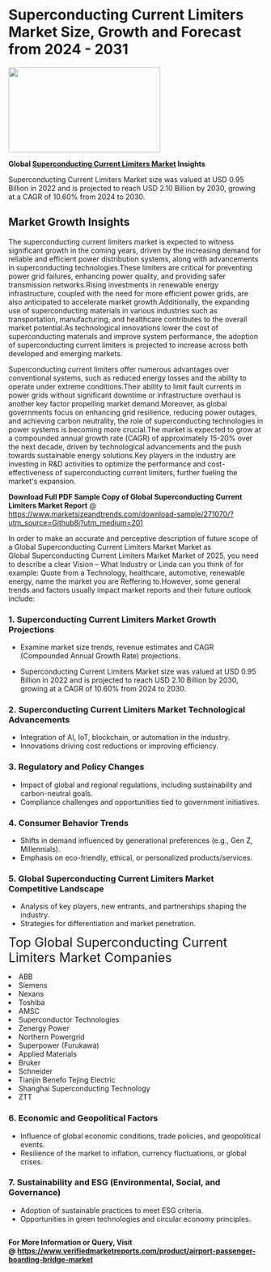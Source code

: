 <H1>Superconducting Current Limiters Market Size, Growth and Forecast from 2024 - 2031</H1><img class="aligncenter size-medium wp-image-584254" src="https://thirdeyenews.in/wp-content/uploads/2024/09/Global-Market-Research-300x168.jpeg" alt="" width="300" height="168" /><p><strong>Global&nbsp;<a href="https://www.marketsizeandtrends.com/download-sample/271070/?utm_source=Github8j?utm_medium=201">Superconducting Current Limiters Market</a> Insights</strong></p><p>Superconducting Current Limiters Market size was valued at USD 0.95 Billion in 2022 and is projected to reach USD 2.10 Billion by 2030, growing at a CAGR of 10.60% from 2024 to 2030.</p><p><h2>Market Growth Insights</h2> <p>The superconducting current limiters market is expected to witness significant growth in the coming years, driven by the increasing demand for reliable and efficient power distribution systems, along with advancements in superconducting technologies.These limiters are critical for preventing power grid failures, enhancing power quality, and providing safer transmission networks.Rising investments in renewable energy infrastructure, coupled with the need for more efficient power grids, are also anticipated to accelerate market growth.Additionally, the expanding use of superconducting materials in various industries such as transportation, manufacturing, and healthcare contributes to the overall market potential.As technological innovations lower the cost of superconducting materials and improve system performance, the adoption of superconducting current limiters is projected to increase across both developed and emerging markets.</p> <p>Superconducting current limiters offer numerous advantages over conventional systems, such as reduced energy losses and the ability to operate under extreme conditions.Their ability to limit fault currents in power grids without significant downtime or infrastructure overhaul is another key factor propelling market demand.Moreover, as global governments focus on enhancing grid resilience, reducing power outages, and achieving carbon neutrality, the role of superconducting technologies in power systems is becoming more crucial.The market is expected to grow at a compounded annual growth rate (CAGR) of approximately 15-20% over the next decade, driven by technological advancements and the push towards sustainable energy solutions.Key players in the industry are investing in R&D activities to optimize the performance and cost-effectiveness of superconducting current limiters, further fueling the market's expansion.</p> <p><span class=""><strong>Download Full PDF Sample Copy of Global Superconducting Current Limiters Market Report</strong> @ <a href="https://www.marketsizeandtrends.com/download-sample/271070/?utm_source=Github8j?utm_medium=201" target="_blank">https://www.marketsizeandtrends.com/download-sample/271070/?utm_source=Github8j?utm_medium=201</a></span></p><p>In order to make an accurate and perceptive description of future scope of a Global&nbsp;Superconducting Current Limiters Market Market as Global&nbsp;Superconducting Current Limiters Market Market of 2025, you need to describe a clear Vision &ndash; What Industry or Linda can you think of for example: Quote from a Technology, healthcare, automotive, renewable energy, name the market you are Reffering to.However, some general trends and factors usually impact market reports and their future outlook include:</p><h3>1.&nbsp;<strong>Superconducting Current Limiters Market Growth Projections</strong></h3><ul><li>Examine market size trends, revenue estimates and CAGR (Compounded Annual Growth Rate) projections.</li><li><p>Superconducting Current Limiters Market size was valued at USD 0.95 Billion in 2022 and is projected to reach USD 2.10 Billion by 2030, growing at a CAGR of 10.60% from 2024 to 2030.</p></li></ul><h3>2.&nbsp;<strong>Superconducting Current Limiters Market Technological Advancements</strong></h3><ul><li>Integration of AI, IoT, blockchain, or automation in the industry.</li><li>Innovations driving cost reductions or improving efficiency.</li></ul><h3>3.&nbsp;<strong>Regulatory and Policy Changes</strong></h3><ul><li>Impact of global and regional regulations, including sustainability and carbon-neutral goals.</li><li>Compliance challenges and opportunities tied to government initiatives.</li></ul><h3>4.&nbsp;<strong>Consumer Behavior Trends</strong></h3><ul><li>Shifts in demand influenced by generational preferences (e.g., Gen Z, Millennials).</li><li>Emphasis on eco-friendly, ethical, or personalized products/services.</li></ul><h3>5.&nbsp;<strong>Global Superconducting Current Limiters Market Competitive Landscape</strong></h3><ul><li>Analysis of key players, new entrants, and partnerships shaping the industry.</li><li>Strategies for differentiation and market penetration.</li></ul><p data-pm-slice="1 1 []"><span style="color: inherit; font-family: inherit; font-size: 25px;">Top Global Superconducting Current Limiters Market Companies</span></p><div class="" data-test-id=""><p><li>ABB</li><li> Siemens</li><li> Nexans</li><li> Toshiba</li><li> AMSC</li><li> Superconductor Technologies</li><li> Zenergy Power</li><li> Northern Powergrid</li><li> Superpower (Furukawa)</li><li> Applied Materials</li><li> Bruker</li><li> Schneider</li><li> Tianjin Benefo Tejing Electric</li><li> Shanghai Superconducting Technology</li><li> ZTT</li></p></div><h3>6.&nbsp;<strong>Economic and Geopolitical Factors</strong></h3><ul><li>Influence of global economic conditions, trade policies, and geopolitical events.</li><li>Resilience of the market to inflation, currency fluctuations, or global crises.</li></ul><h3>7.&nbsp;<strong>Sustainability and ESG (Environmental, Social, and Governance)</strong></h3><ul><li>Adoption of sustainable practices to meet ESG criteria.</li><li>Opportunities in green technologies and circular economy principles.</li></ul><h2><strong style="font-size: 14px;">For More Information or Query, Visit @&nbsp;</strong><a style="background-color: #ffffff; font-size: 14px;" href="https://www.marketsizeandtrends.com/report/superconducting-current-limiters-market/" target="_blank">https://www.verifiedmarketreports.com/product/airport-passenger-boarding-bridge-market</a></h2>
